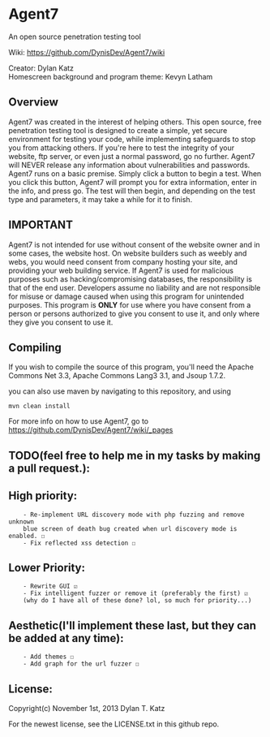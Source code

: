 Agent7
======
An open source penetration testing tool

Wiki: https://github.com/DynisDev/Agent7/wiki 

Creator: Dylan Katz  
Homescreen background and program theme: Kevyn Latham  

**Overview**
 --------
Agent7 was created in the interest of helping others. This open source, free penetration testing tool is designed to create a simple, yet secure environment for testing your code, while implementing safeguards to stop you from attacking others. If you're here to test the integrity of your website, ftp server, or even just a normal password, go no further. Agent7 will NEVER release any information about vulnerabilities and passwords. Agent7 runs on a basic premise. Simply click a button to begin a test. When you click this button, Agent7 will prompt you for extra information, enter in the info, and press go. The test will then begin, and depending on the test type and parameters, it may take a while for it to finish.  

**IMPORTANT**
  --------
  Agent7 is not intended for use without consent of the website owner and in some cases, the website host. On website builders such as weebly and webs, you would need consent from company hosting your site, and providing your web building service. If Agent7 is used for malicious purposes such as hacking/compromising databases, the responsibility is that of the end user. Developers assume no liability and are not responsible for misuse or damage caused when using this program for unintended purposes. This program is **ONLY** for use where you have consent from a person or persons authorized to give you consent to use it, and only where they give you consent to use it.
  
**Compiling**
 -----------
If you wish to compile the source of this program, you'll need the Apache Commons Net 3.3, Apache Commons Lang3 3.1, and Jsoup 1.7.2.
    
you can also use maven by navigating to this repository, and using 
    
    mvn clean install
    
    
For more info on how to use Agent7, go to https://github.com/DynisDev/Agent7/wiki/_pages  



**TODO**(feel free to help me in my tasks by making a pull request.):
 ------
   High priority:  
   -------------- 
        - Re-implement URL discovery mode with php fuzzing and remove unknown  
        blue screen of death bug created when url discovery mode is enabled. ☐   
        - Fix reflected xss detection ☐   
   Lower Priority:  
   --------------  
        - Rewrite GUI ☑   
        - Fix intelligent fuzzer or remove it (preferably the first) ☑   
        (why do I have all of these done? lol, so much for priority...)
   Aesthetic(I'll implement these last, but they can be added at any time):
   -------------- 
        - Add themes ☐   
        - Add graph for the url fuzzer ☐   
        
        

**License:**
  ----
  Copyright(c) November 1st, 2013 Dylan T. Katz
  
  For the newest license, see the LICENSE.txt in this github repo.
